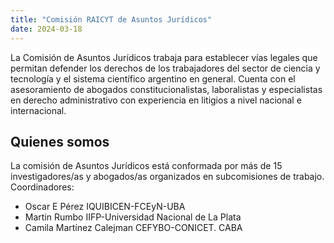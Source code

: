 ```yaml
---
title: "Comisión RAICYT de Asuntos Jurídicos"
date: 2024-03-18
---
```


La Comisión de Asuntos Jurídicos trabaja para establecer vías legales que permitan defender los derechos de los trabajadores del sector de ciencia y tecnología y el sistema científico argentino en general. Cuenta con el asesoramiento de abogados constitucionalistas, laboralistas y especialistas en derecho administrativo con experiencia en litigios a nivel nacional e internacional.

## Quienes somos

La comisión de Asuntos Jurídicos está conformada por más de 15 investigadores/as y abogados/as organizados en subcomisiones de trabajo. 
Coordinadores:
* Oscar E Pérez IQUIBICEN-FCEyN-UBA
* Martin Rumbo IIFP-Universidad Nacional de La Plata
* Camila Martínez Calejman CEFYBO-CONICET. CABA
